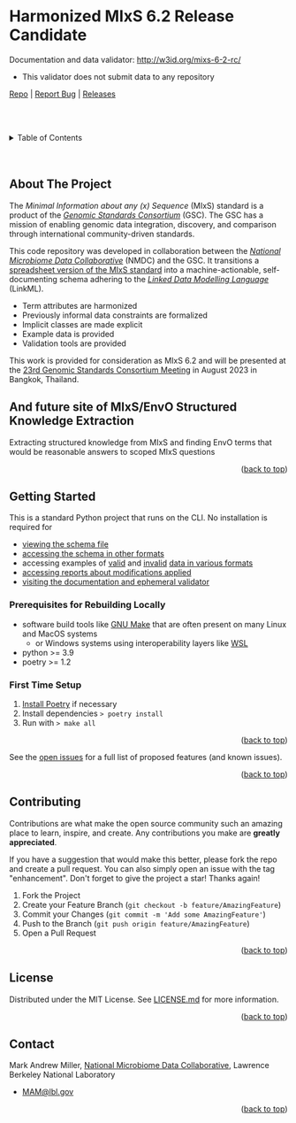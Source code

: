 <h1>Harmonized MIxS 6.2 Release Candidate</h1>

Documentation and data validator: http://w3id.org/mixs-6-2-rc/
- This validator does not submit data to any repository

<nav>
  <a href="https://github.com/turbomam/mixs-envo-struct-knowl-extraction">Repo</a>
  |
  <a href="https://github.com/turbomam/mixs-envo-struct-knowl-extraction/issues">Report Bug</a>
  |
  <a href="https://github.com/turbomam/mixs-envo-struct-knowl-extraction/releases">Releases</a>
</nav>

<!-- TABLE OF CONTENTS -->

<br><br>

<details>
  <summary>Table of Contents</summary>
  <ol>
    <li>
      <a href="#about-the-project">About The Project</a>
    </li>
    <li>
      <a href="#getting-started">Getting Started</a>
      <ul>
        <li><a href="#prerequisites">Prerequisites</a></li>
        <li><a href="#installation">Installation</a></li>
      </ul>
    </li>
    <li><a href="#usage">Usage</a></li>
    <li><a href="#roadmap">Roadmap</a></li>
    <li><a href="#contributing">Contributing</a></li>
    <li><a href="#license">License</a></li>
    <li><a href="#contact">Contact</a></li>
  </ol>
</details>
<br><br>
<!-- ABOUT THE PROJECT -->

## About The Project

The _Minimal Information about any (x) Sequence_ (MIxS) standard is a product of the _[Genomic Standards Consortium](http://www.gensc.org/)_ (GSC). 
The GSC has a mission of enabling genomic data integration, discovery, and comparison through international community-driven standards.

This code repository was developed in collaboration between the _[National Microbiome Data Collaborative](https://microbiomedata.org/)_ (NMDC) and the GSC. It  transitions
a [spreadsheet version of the MIxS standard](https://github.com/GenomicsStandardsConsortium/mixs/blob/main/mixs/excel/mixs_v6.xlsx) into a machine-actionable, self-documenting schema adhering to the _[Linked Data Modelling Language](https://linkml.io/)_ (LinkML).

- Term attributes are harmonized
- Previously informal data constraints are formalized
- Implicit classes are made explicit
- Example data is provided
- Validation tools are provided

This work is provided for consideration as MIxS 6.2 and will be presented at the [23rd Genomic Standards Consortium Meeting](https://genomicsstandardsconsortium.github.io/GSC23-Bangkok/) in August 2023 in Bangkok, Thailand.

<h2>And future site of MIxS/EnvO Structured Knowledge Extraction</h2>

<p>Extracting structured knowledge from MIxS and finding EnvO terms that would be reasonable answers to scoped MIxS questions</p>

<p align="right">(<a href="#readme-top">back to top</a>)</p>

<!-- GETTING STARTED -->

## Getting Started

This is a standard Python project that runs on the CLI. No installation is required for 
- [viewing the schema file](https://github.com/microbiomedata/mixs-6-2-release-candidate/blob/main/generated-schema/mixs_6_2_rc.yaml)
- [accessing the schema in other formats](https://github.com/microbiomedata/mixs-6-2-release-candidate/tree/main/schema-derivatives)
- accessing examples of [valid](https://github.com/microbiomedata/mixs-6-2-release-candidate/tree/main/curated-data/valid) and [invalid](https://github.com/microbiomedata/mixs-6-2-release-candidate/tree/main/curated-data/invalid) [data in various formats](https://github.com/microbiomedata/mixs-6-2-release-candidate/tree/main/converted-data)
- [accessing reports about modifications applied](https://github.com/microbiomedata/mixs-6-2-release-candidate/tree/main/conflict-reports) 
- [visiting the documentation and ephemeral validator](http://w3id.org/mixs-6-2-rc/)

### Prerequisites for Rebuilding Locally

- software build tools like [GNU Make](https://www.gnu.org/software/make/) that are often present on many Linux and MacOS systems
  - or Windows systems using interoperability layers like [WSL](https://learn.microsoft.com/en-us/windows/wsl/install)
- python >= 3.9
- poetry >= 1.2

### First Time Setup

1. [Install Poetry](https://python-poetry.org/docs/#installation) if necessary
1. Install dependencies `> poetry install`
1. Run with `> make all`

<p align="right">(<a href="#readme-top">back to top</a>)</p>

<!-- USAGE EXAMPLES -->

<!-- ## Usage

[TODO] Use this space to show useful examples of how a project can be used.

<p align="right">(<a href="#readme-top">back to top</a>)</p>  -->

<!-- ROADMAP -->

See the [open issues](https://github.com/turbomam/mixs-envo-struct-knowl-extraction/issues) for a full list of proposed
features (and known issues).

<p align="right">(<a href="#readme-top">back to top</a>)</p>

<!-- CONTRIBUTING -->

## Contributing

Contributions are what make the open source community such an amazing place to learn, inspire, and create. Any
contributions you make are **greatly appreciated**.

If you have a suggestion that would make this better, please fork the repo and create a pull request. You can also
simply open an issue with the tag "enhancement".
Don't forget to give the project a star! Thanks again!

1. Fork the Project
2. Create your Feature Branch (`git checkout -b feature/AmazingFeature`)
3. Commit your Changes (`git commit -m 'Add some AmazingFeature'`)
4. Push to the Branch (`git push origin feature/AmazingFeature`)
5. Open a Pull Request

<p align="right">(<a href="#readme-top">back to top</a>)</p>

<!-- LICENSE -->

## License

Distributed under the MIT License. See [LICENSE.md](./LICENSE.md) for more information.

<p align="right">(<a href="#readme-top">back to top</a>)</p>


## Contact

Mark Andrew Miller, [National Microbiome Data Collaborative](https://microbiomedata.org/), Lawrence Berkeley National Laboratory
- MAM@lbl.gov

<p align="right">(<a href="#readme-top">back to top</a>)</p>
